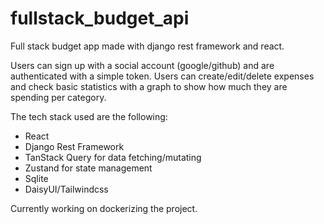 # fullstack_budget_api
Full stack budget app made with django rest framework and react.

Users can sign up with a social account (google/github) and are authenticated with a simple token. Users can create/edit/delete expenses and check basic statistics with a graph to show how much they are spending per category. 

The tech stack used are the following: 
- React
- Django Rest Framework
- TanStack Query for data fetching/mutating
- Zustand for state management
- Sqlite
- DaisyUI/Tailwindcss

Currently working on dockerizing the project.
